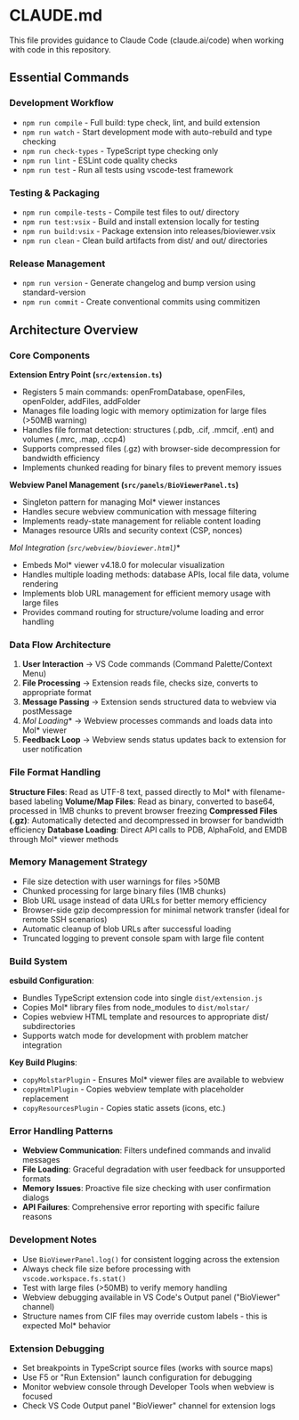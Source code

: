 # CLAUDE.md

This file provides guidance to Claude Code (claude.ai/code) when working with code in this repository.

## Essential Commands

### Development Workflow
- `npm run compile` - Full build: type check, lint, and build extension
- `npm run watch` - Start development mode with auto-rebuild and type checking
- `npm run check-types` - TypeScript type checking only
- `npm run lint` - ESLint code quality checks
- `npm run test` - Run all tests using vscode-test framework

### Testing & Packaging
- `npm run compile-tests` - Compile test files to out/ directory
- `npm run test:vsix` - Build and install extension locally for testing
- `npm run build:vsix` - Package extension into releases/bioviewer.vsix
- `npm run clean` - Clean build artifacts from dist/ and out/ directories

### Release Management
- `npm run version` - Generate changelog and bump version using standard-version
- `npm run commit` - Create conventional commits using commitizen

## Architecture Overview

### Core Components

**Extension Entry Point (`src/extension.ts`)**
- Registers 5 main commands: openFromDatabase, openFiles, openFolder, addFiles, addFolder
- Manages file loading logic with memory optimization for large files (>50MB warning)
- Handles file format detection: structures (.pdb, .cif, .mmcif, .ent) and volumes (.mrc, .map, .ccp4)
- Supports compressed files (.gz) with browser-side decompression for bandwidth efficiency
- Implements chunked reading for binary files to prevent memory issues

**Webview Panel Management (`src/panels/BioViewerPanel.ts`)**
- Singleton pattern for managing Mol* viewer instances
- Handles secure webview communication with message filtering
- Implements ready-state management for reliable content loading
- Manages resource URIs and security context (CSP, nonces)

**Mol* Integration (`src/webview/bioviewer.html`)**
- Embeds Mol* viewer v4.18.0 for molecular visualization
- Handles multiple loading methods: database APIs, local file data, volume rendering
- Implements blob URL management for efficient memory usage with large files
- Provides command routing for structure/volume loading and error handling

### Data Flow Architecture

1. **User Interaction** → VS Code commands (Command Palette/Context Menu)
2. **File Processing** → Extension reads file, checks size, converts to appropriate format
3. **Message Passing** → Extension sends structured data to webview via postMessage
4. **Mol* Loading** → Webview processes commands and loads data into Mol* viewer
5. **Feedback Loop** → Webview sends status updates back to extension for user notification

### File Format Handling

**Structure Files**: Read as UTF-8 text, passed directly to Mol* with filename-based labeling
**Volume/Map Files**: Read as binary, converted to base64, processed in 1MB chunks to prevent browser freezing
**Compressed Files (.gz)**: Automatically detected and decompressed in browser for bandwidth efficiency
**Database Loading**: Direct API calls to PDB, AlphaFold, and EMDB through Mol* viewer methods

### Memory Management Strategy

- File size detection with user warnings for files >50MB
- Chunked processing for large binary files (1MB chunks)
- Blob URL usage instead of data URLs for better memory efficiency
- Browser-side gzip decompression for minimal network transfer (ideal for remote SSH scenarios)
- Automatic cleanup of blob URLs after successful loading
- Truncated logging to prevent console spam with large file content

### Build System

**esbuild Configuration**: 
- Bundles TypeScript extension code into single `dist/extension.js`
- Copies Mol* library files from node_modules to `dist/molstar/`
- Copies webview HTML template and resources to appropriate dist/ subdirectories
- Supports watch mode for development with problem matcher integration

**Key Build Plugins**:
- `copyMolstarPlugin` - Ensures Mol* viewer files are available to webview
- `copyHtmlPlugin` - Copies webview template with placeholder replacement
- `copyResourcesPlugin` - Copies static assets (icons, etc.)

### Error Handling Patterns

- **Webview Communication**: Filters undefined commands and invalid messages
- **File Loading**: Graceful degradation with user feedback for unsupported formats
- **Memory Issues**: Proactive file size checking with user confirmation dialogs
- **API Failures**: Comprehensive error reporting with specific failure reasons

### Development Notes

- Use `BioViewerPanel.log()` for consistent logging across the extension
- Always check file size before processing with `vscode.workspace.fs.stat()`
- Test with large files (>50MB) to verify memory handling
- Webview debugging available in VS Code's Output panel ("BioViewer" channel)
- Structure names from CIF files may override custom labels - this is expected Mol* behavior

### Extension Debugging

- Set breakpoints in TypeScript source files (works with source maps)
- Use F5 or "Run Extension" launch configuration for debugging
- Monitor webview console through Developer Tools when webview is focused
- Check VS Code Output panel "BioViewer" channel for extension logs